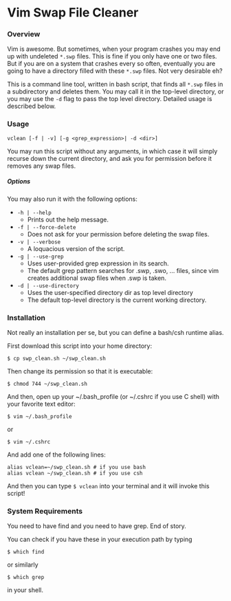 # Vim Swap File Cleaner

### Overview
Vim is awesome. But sometimes, when your program crashes you may end up with
undeleted `*.swp` files. This is fine if you only have one or two files. But if
you are on a system that crashes every so often, eventually you are going to
have a directory filled with these `*.swp` files. Not very desirable eh?

This is a command line tool, written in bash script, that finds all `*.swp` files
in a subdirectory and deletes them. You may call it in the top-level directory,
or you may use the `-d` flag to pass the top level directory. Detailed usage is
described below.

### Usage
```
vclean [-f | -v] [-g <grep_expression>| -d <dir>]
```
You may run this script without any arguments, in which case it will simply
recurse down the current directory, and ask you for permission before it
removes any swap files.

##### Options
You may also run it with the following options:
* `-h | --help`
  * Prints out the help message.
* `-f | --force-delete`
  * Does not ask for your permission before deleting the swap files.
* `-v | --verbose`
  * A loquacious version of the script.
* `-g | --use-grep`
  * Uses user-provided grep expression in its search.
  * The default grep pattern searches for .swp, .swo, ... files, since vim
    creates additional swap files when .swp is taken.
* `-d | --use-directory`
  * Uses the user-specified directory dir as top level directory
  * The default top-level directory is the current working directory.

### Installation
Not really an installation per se, but you can define a bash/csh runtime alias.

First download this script into your home directory:
```
$ cp swp_clean.sh ~/swp_clean.sh
```

Then change its permission so that it is executable:
```
$ chmod 744 ~/swp_clean.sh
```

And then, open up your ~/.bash_profile (or ~/.cshrc if you use C shell) with your
favorite text editor:
```
$ vim ~/.bash_profile
```
or
```
$ vim ~/.cshrc
```

And add one of the following lines:
```
alias vclean=~/swp_clean.sh # if you use bash
alias vclean ~/swp_clean.sh # if you use csh
```

And then you can type `$ vclean` into your terminal and it will invoke this
script!

### System Requirements
You need to have find and you need to have grep. End of story.

You can check if you have these in your execution path by typing
```
$ which find
```
or similarly
```
$ which grep
```
in your shell.

